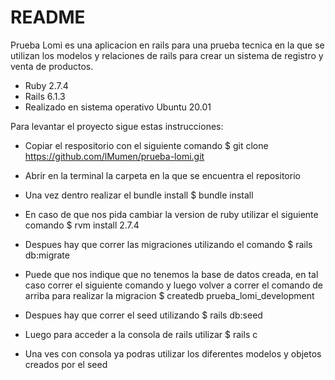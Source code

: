 # README

Prueba Lomi es una aplicacion en rails para una prueba tecnica en la que se utilizan los modelos y relaciones de rails para crear un sistema de registro y venta de productos.

* Ruby 2.7.4
* Rails 6.1.3
* Realizado en sistema operativo Ubuntu 20.01

Para levantar el proyecto sigue estas instrucciones:

- Copiar el respositorio con el siguiente comando
  $ git clone https://github.com/lMumen/prueba-lomi.git

- Abrir en la terminal la carpeta en la que se encuentra el repositorio

- Una vez dentro realizar el bundle install
  $ bundle install

- En caso de que nos pida cambiar la version de ruby utilizar el siguiente comando
  $ rvm install 2.7.4

- Despues hay que correr las migraciones utilizando el comando
  $ rails db:migrate

- Puede que nos indique que no tenemos la base de datos creada, en tal caso correr el siguiente comando y luego volver a correr el comando de arriba para realizar la migracion
  $ createdb prueba_lomi_development

- Despues hay que correr el seed utilizando
  $ rails db:seed

- Luego para acceder a la consola de rails utilizar
  $ rails c

- Una ves con consola ya podras utilizar los diferentes modelos y objetos creados por el seed

